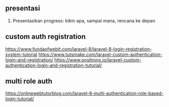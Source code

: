 
## presentasi

1. Presentasikan progress: bikin apa, sampai mana, rencana ke depan

## custom auth registration

https://www.fundaofwebit.com/laravel-8/laravel-8-login-registration-system-tutorial
https://www.tutsmake.com/laravel-custom-authentication-login-and-registration/
https://www.positronx.io/laravel-custom-authentication-login-and-registration-tutorial/

## multi role auth

https://onlinewebtutorblog.com/laravel-8-multi-authentication-role-based-login-tutorial/




